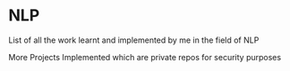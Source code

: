 # NLP
List of all the work learnt and implemented by me in the field of NLP


More Projects Implemented which are private repos for security purposes
